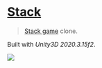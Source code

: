 # [Stack](http://35.158.218.205/experiments/Stack/)

> [Stack game](https://play.google.com/store/apps/details?id=com.ketchapp.stack) clone.

Built with *Unity3D 2020.3.15f2*.

![](./Build/preview.gif)
